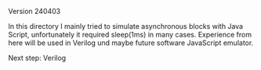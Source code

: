 Version 240403

In this directory I mainly tried to simulate asynchronous blocks with Java Script,
unfortunately it required sleep(1ms) in many cases. Experience from here will be
used in Verilog und maybe future software JavaScript emulator.

Next step: Verilog